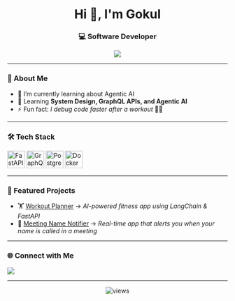 <h1 align="center">Hi 👋, I'm Gokul</h1>
<h3 align="center">💻 Software Developer </h3>

<p align="center">
  <img src="https://readme-typing-svg.herokuapp.com?size=22&color=36BCF7&center=true&vCenter=true&width=500&lines=Building+AI+Apps;FastAPI+%7C+GraphQL+%7C;Lifelong+Learner+%26+Creator" />
</p>

---

### 🌱 About Me  
- 🔭 I’m currently learning about Agentic AI
- 🌱 Learning **System Design, GraphQL APIs, and Agentic AI**  
- ⚡ Fun fact: *I debug code faster after a workout* 🏋️‍♂️  

---

### 🛠️ Tech Stack  
<p align="left">
  <img src="https://cdn.jsdelivr.net/gh/devicons/devicon/icons/fastapi/fastapi-original.svg" width="40" alt="FastAPI"/>
  <img src="https://cdn.jsdelivr.net/gh/devicons/devicon/icons/graphql/graphql-plain.svg" width="40" alt="GraphQL"/>
  <img src="https://cdn.jsdelivr.net/gh/devicons/devicon/icons/postgresql/postgresql-original.svg" width="40" alt="PostgreSQL"/>
  <img src="https://cdn.jsdelivr.net/gh/devicons/devicon/icons/docker/docker-original.svg" width="40" alt="Docker"/>
</p>

---

### 🚀 Featured Projects  
- 🏋️ [Workout Planner](https://github.com/gokulk/workout-planner) → *AI-powered fitness app using LangChain & FastAPI*  
- 🔔 [Meeting Name Notifier](https://github.com/gokulk/meeting-name-notifier) → *Real-time app that alerts you when your name is called in a meeting*  

---


### 🌐 Connect with Me  
<p>
  <a href="https://www.linkedin.com/in/gokul-kumbakkara-39037516a/" target="_blank">
    <img src="https://img.shields.io/badge/LinkedIn-0A66C2?style=for-the-badge&logo=linkedin&logoColor=white" />
  </a>
</p>

---

<p align="center"> 
  <img src="https://komarev.com/ghpvc/?username=gokulk&label=Profile%20Views&color=blue&style=flat" alt="views" /> 
</p>
